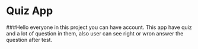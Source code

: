 # Quiz App

###Hello everyone in this project you can have account. This app have quiz and a lot of question in them, also user can see right or wron answer the question after test.
